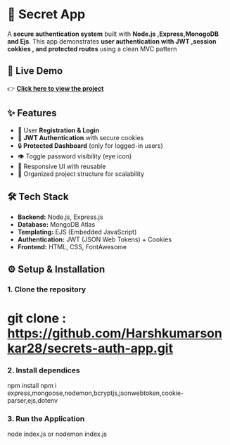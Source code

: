 # 🔐 Secret App

A **secure authentication system** built with **Node.js ,Express,MonogoDB and Ejs**.
This app demonstrates **user authentication with JWT ,session cokkies , and protected routes** using a clean MVC pattern

## 🚀 Live Demo
👉 [**Click here to view the project**](https://secrets-auth-app-4qw5.onrender.com)  

## ✨ Features
- 📝 User **Registration & Login**
- 🔑 **JWT Authentication** with secure cookies
- 🔒 **Protected Dashboard** (only for logged-in users)
- 👁️ Toggle password visibility (eye icon)
- 🎨 Responsive UI with reusable
- 📂 Organized project structure for scalability


## 🛠 Tech Stack
- **Backend:** Node.js, Express.js  
- **Database:** MongoDB Atlas  
- **Templating:** EJS (Embedded JavaScript)  
- **Authentication:** JWT (JSON Web Tokens) + Cookies  
- **Frontend:** HTML, CSS, FontAwesome  

## ⚙️ Setup & Installation

### 1. Clone the repository

# git clone : https://github.com/Harshkumarsonkar28/secrets-auth-app.git
 
### 2. Install dependices
npm install
npm i express,mongoose,nodemon,bcryptjs,jsonwebtoken,cookie-parser,ejs,dotenv

### 3. Run the Application
 node index.js
    or
nodemon index.js
